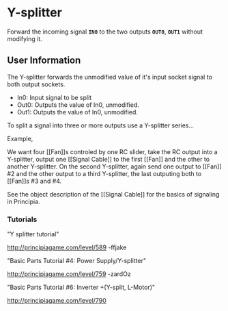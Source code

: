 # Y-splitter
Forward the incoming signal **`IN0`** to the two outputs **`OUT0`**, **`OUT1`** without modifying it.

## User Information
The Y-splitter forwards the unmodified value of it's input socket signal to both output sockets.

* In0: Input signal to be split
* Out0: Outputs the value of In0, unmodified.
* Out1: Outputs the value of In0, unmodified.

To split a signal into three or more outputs use a Y-splitter series...

Example,

  We want four [[Fan]]s controled by one RC slider, take the RC output into a Y-splitter, output one [[Signal Cable]] to the first [[Fan]] and the other
  to another Y-splitter. On the second Y-splitter, again send one output to [[Fan]] #2 and the other output to a third Y-splitter, the last outputing both to [[Fan]]s #3 and #4.

See the object description of the [[Signal Cable]] for the basics of signaling in Principia.

### Tutorials
"Y splitter tutorial"

http://principiagame.com/level/589 -ffjake

"Basic Parts Tutorial #4: Power Supply/Y-splitter"

http://principiagame.com/level/759 -zardOz

"Basic Parts Tutorial #6: Inverter +(Y-split, L-Motor)"

http://principiagame.com/level/790